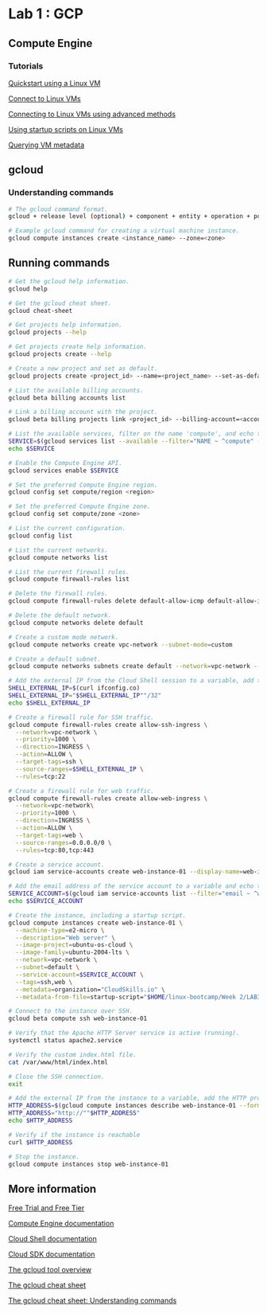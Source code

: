 # Lab 1 : GCP

## Compute Engine

### Tutorials

[Quickstart using a Linux VM](https://cloud.google.com/compute/docs/quickstart-linux "Quickstart using a Linux VM")

[Connect to Linux VMs](https://cloud.google.com/compute/docs/instances/connecting-to-instance "Connect to Linux VMs")

[Connecting to Linux VMs using advanced methods](https://cloud.google.com/compute/docs/instances/connecting-advanced "Connecting to Linux VMs using advanced methods")

[Using startup scripts on Linux VMs](https://cloud.google.com/compute/docs/instances/startup-scripts/linux "Using startup scripts on Linux VMs")

[Querying VM metadata](https://cloud.google.com/compute/docs/metadata/querying-metadata "Querying VM metadata")

## gcloud

### Understanding commands

```bash
# The gcloud command format.
gcloud + release level (optional) + component + entity + operation + positional args + flags
```

```bash
# Example gcloud command for creating a virtual machine instance.
gcloud compute instances create <instance_name> --zone=<zone>
```

## Running commands

```bash
# Get the gcloud help information.
gcloud help
```

```bash
# Get the gcloud cheat sheet.
gcloud cheat-sheet
```

```bash
# Get projects help information.
gcloud projects --help
```

```bash
# Get projects create help information.
gcloud projects create --help
```

```bash
# Create a new project and set as default.
gcloud projects create <project_id> --name=<project_name> --set-as-default
```

```bash
# List the available billing accounts.
gcloud beta billing accounts list
```

```bash
# Link a billing account with the project.
gcloud beta billing projects link <project_id> --billing-account=<account_id>
```

```bash
# List the available services, filter on the name 'compute', and echo the result. 
SERVICE=$(gcloud services list --available --filter="NAME ~ ^compute" --format="value(NAME)")
echo $SERVICE
```

```bash
# Enable the Compute Engine API.
gcloud services enable $SERVICE
```

```bash
# Set the preferred Compute Engine region.
gcloud config set compute/region <region>
```

```bash
# Set the preferred Compute Engine zone.
gcloud config set compute/zone <zone>
```

```bash
# List the current configuration.
gcloud config list
```

```bash
# List the current networks.
gcloud compute networks list
```

```bash
# List the current firewall rules.
gcloud compute firewall-rules list
```

```bash
# Delete the firewall rules.
gcloud compute firewall-rules delete default-allow-icmp default-allow-internal default-allow-rdp default-allow-ssh
```

```bash
# Delete the default network.
gcloud compute networks delete default
```

```bash
# Create a custom mode network.
gcloud compute networks create vpc-network --subnet-mode=custom
```

```bash
# Create a default subnet.
gcloud compute networks subnets create default --network=vpc-network --range=10.0.1.0/24
```

```bash
# Add the external IP from the Cloud Shell session to a variable, add the CIDR notation, and echo the result.
SHELL_EXTERNAL_IP=$(curl ifconfig.co)
SHELL_EXTERNAL_IP="$SHELL_EXTERNAL_IP""/32"
echo $SHELL_EXTERNAL_IP
```

```bash
# Create a firewall rule for SSH traffic.
gcloud compute firewall-rules create allow-ssh-ingress \
  --network=vpc-network \
  --priority=1000 \
  --direction=INGRESS \
  --action=ALLOW \
  --target-tags=ssh \
  --source-ranges=$SHELL_EXTERNAL_IP \
  --rules=tcp:22
```

```bash
# Create a firewall rule for web traffic.
gcloud compute firewall-rules create allow-web-ingress \
  --network=vpc-network\
  --priority=1000 \
  --direction=INGRESS \
  --action=ALLOW \
  --target-tags=web \
  --source-ranges=0.0.0.0/0 \
  --rules=tcp:80,tcp:443 
```

```bash
# Create a service account.
gcloud iam service-accounts create web-instance-01 --display-name=web-instance-01
```

```bash
# Add the email address of the service account to a variable and echo the result.
SERVICE_ACCOUNT=$(gcloud iam service-accounts list --filter="email ~ ^web-instance-01" --format="value(email)")
echo $SERVICE_ACCOUNT
```

```bash
# Create the instance, including a startup script.
gcloud compute instances create web-instance-01 \
  --machine-type=e2-micro \
  --description="Web server" \
  --image-project=ubuntu-os-cloud \
  --image-family=ubuntu-2004-lts \
  --network=vpc-network \
  --subnet=default \
  --service-account=$SERVICE_ACCOUNT \
  --tags=ssh,web \
  --metadata=organization="CloudSkills.io" \
  --metadata-from-file=startup-script="$HOME/linux-bootcamp/Week 2/LAB3/startup-script.sh"
```

```bash
# Connect to the instance over SSH.
gcloud beta compute ssh web-instance-01
```

```bash
# Verify that the Apache HTTP Server service is active (running).
systemctl status apache2.service
```

```bash
# Verify the custom index.html file.
cat /var/www/html/index.html
```

```bash
# Close the SSH connection.
exit
```

```bash
# Add the external IP from the instance to a variable, add the HTTP protocol, and echo the result.
HTTP_ADDRESS=$(gcloud compute instances describe web-instance-01 --format="value(networkInterfaces[0].accessConfigs[0].natIP)")
HTTP_ADDRESS="http://""$HTTP_ADDRESS"
echo $HTTP_ADDRESS
```

```bash
# Verify if the instance is reachable
curl $HTTP_ADDRESS
```

```bash
# Stop the instance.
gcloud compute instances stop web-instance-01
```

## More information

[Free Trial and Free Tier](https://cloud.google.com/free "Free Trial and Free Tier")

[Compute Engine documentation](https://cloud.google.com/compute/docs "Compute Engine documentation")

[Cloud Shell documentation](https://cloud.google.com/shell/docs "Cloud Shell documentation")

[Cloud SDK documentation](https://cloud.google.com/sdk/docs "Cloud SDK documentation")

[The gcloud tool overview](https://cloud.google.com/sdk/gcloud "The gcloud tool overview")

[The gcloud cheat sheet](https://cloud.google.com/sdk/docs/cheatsheet "The gcloud cheat sheet")

[The gcloud cheat sheet: Understanding commands](https://cloud.google.com/sdk/docs/cheatsheet#understanding_commands "The gcloud cheat sheet: Understanding commands")
